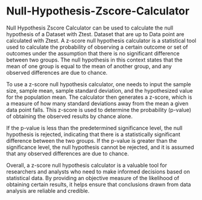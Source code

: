 # Null-Hypothesis-Zscore-Calculator
Null Hypothesis Zscore Calculator can be used to calculate the null hypothesis of a Dataset with Ztest. Dataset that are up to Data point are calculated with Ztest.
A z-score null hypothesis calculator is a statistical tool used to calculate the probability of observing a certain outcome or set of outcomes under the assumption that there is no significant difference between two groups. The null hypothesis in this context states that the mean of one group is equal to the mean of another group, and any observed differences are due to chance.

To use a z-score null hypothesis calculator, one needs to input the sample size, sample mean, sample standard deviation, and the hypothesized value for the population mean. The calculator then generates a z-score, which is a measure of how many standard deviations away from the mean a given data point falls. This z-score is used to determine the probability (p-value) of obtaining the observed results by chance alone.

If the p-value is less than the predetermined significance level, the null hypothesis is rejected, indicating that there is a statistically significant difference between the two groups. If the p-value is greater than the significance level, the null hypothesis cannot be rejected, and it is assumed that any observed differences are due to chance.

Overall, a z-score null hypothesis calculator is a valuable tool for researchers and analysts who need to make informed decisions based on statistical data. By providing an objective measure of the likelihood of obtaining certain results, it helps ensure that conclusions drawn from data analysis are reliable and credible.
